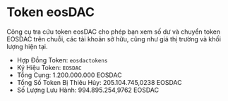 **Token** eos**DAC**
===

Công cụ tra cứu token eosDAC cho phép bạn xem số dư và chuyển token EOSDAC trên chuỗi, các tài khoản sở hữu, cũng như giá thị trường và khối lượng hiện tại.

 * Hợp Đồng Token: `eosdactokens`
 * Ký Hiệu Token: `EOSDAC`
 * Tổng Cung: 1.200.000.000 EOSDAC
 * Tổng Số Token Bị Thiêu Hủy: 205.104.745,0238 EOSDAC
 * Số Lượng Lưu Hành: 994.895.254,9762 EOSDAC